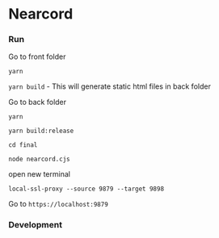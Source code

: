 # Nearcord

### Run

Go to front folder

`yarn`

`yarn build` - This will generate static html files in back folder

Go to back folder

`yarn`

`yarn build:release`

`cd final`

`node nearcord.cjs`

open new terminal

`local-ssl-proxy --source 9879 --target 9898`

Go to `https://localhost:9879`


### Development

